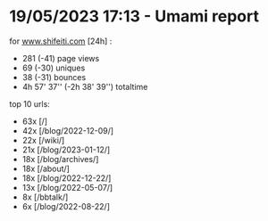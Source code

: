 # 19/05/2023 17:13 - Umami report
for www.shifeiti.com [24h] :

 - 281 (-41) page views
 - 69 (-30) uniques
 - 38 (-31) bounces
 - 4h 57' 37'' (-2h 38' 39'') totaltime


top 10 urls:
 - 63x [/]
 - 42x [/blog/2022-12-09/]
 - 22x [/wiki/]
 - 21x [/blog/2023-01-12/]
 - 18x [/blog/archives/]
 - 18x [/about/]
 - 18x [/blog/2022-12-22/]
 - 13x [/blog/2022-05-07/]
 - 8x [/bbtalk/]
 - 6x [/blog/2022-08-22/]



